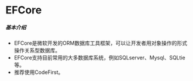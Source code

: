 # EFCore

##### 基本介绍

- EFCore是微软开发的ORM数据库工具框架，可以让开发者用对象操作的形式操作关系型数据库。
- EFCore支持目前常用的大多数据库系统，例如SQLserver、Mysql、SQLtie等。
- 推荐使用CodeFirst。